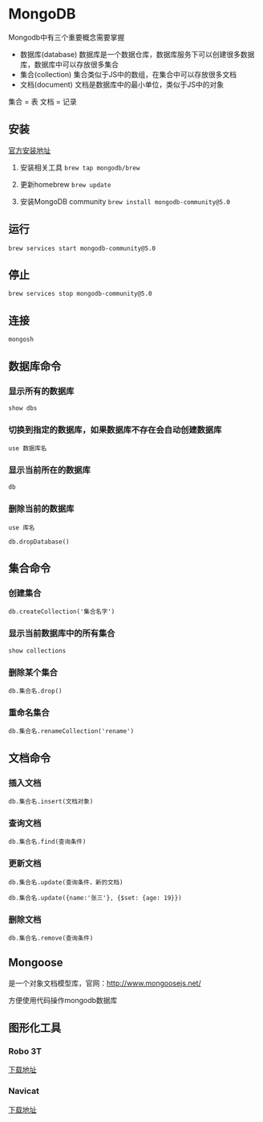 # MongoDB

Mongodb中有三个重要概念需要掌握

* 数据库(database) 数据库是一个数据仓库，数据库服务下可以创建很多数据库，数据库中可以存放很多集合
* 集合(collection) 集合类似于JS中的数组，在集合中可以存放很多文档
* 文档(document) 文档是数据库中的最小单位，类似于JS中的对象

集合 = 表
文档 = 记录

## 安装
[官方安装地址](https://www.mongodb.com/docs/v5.0/tutorial/install-mongodb-on-os-x/)

1. 安装相关工具
   `brew tap mongodb/brew`

2. 更新homebrew
   `brew update`

3. 安装MongoDB community
  `brew install mongodb-community@5.0`

## 运行
  `brew services start mongodb-community@5.0`

## 停止
  `brew services stop mongodb-community@5.0`

## 连接
  `mongosh`

## 数据库命令

### 显示所有的数据库
`show dbs`

### 切换到指定的数据库，如果数据库不存在会自动创建数据库
`use 数据库名`

### 显示当前所在的数据库
`db`

### 删除当前的数据库
`use 库名`

`db.dropDatabase()`

## 集合命令

### 创建集合
`db.createCollection('集合名字')`

### 显示当前数据库中的所有集合
`show collections`

### 删除某个集合
`db.集合名.drop()`

### 重命名集合
`db.集合名.renameCollection('rename')`

## 文档命令

### 插入文档
`db.集合名.insert(文档对象)`

### 查询文档
`db.集合名.find(查询条件)`

### 更新文档
`db.集合名.update(查询条件，新的文档)`

`db.集合名.update({name:'张三'}, {$set: {age: 19}})`

### 删除文档
`db.集合名.remove(查询条件)`

## Mongoose
是一个对象文档模型库，官网：http://www.mongoosejs.net/

方便使用代码操作mongodb数据库

<!-- ### 文档类型

[SchemeTypes](http://www.mongoosejs.net/docs/schematypes.html) -->

## 图形化工具

### Robo 3T

[下载地址](https://robomongo.org/)

### Navicat

[下载地址](https://www.navicat.com.cn/)